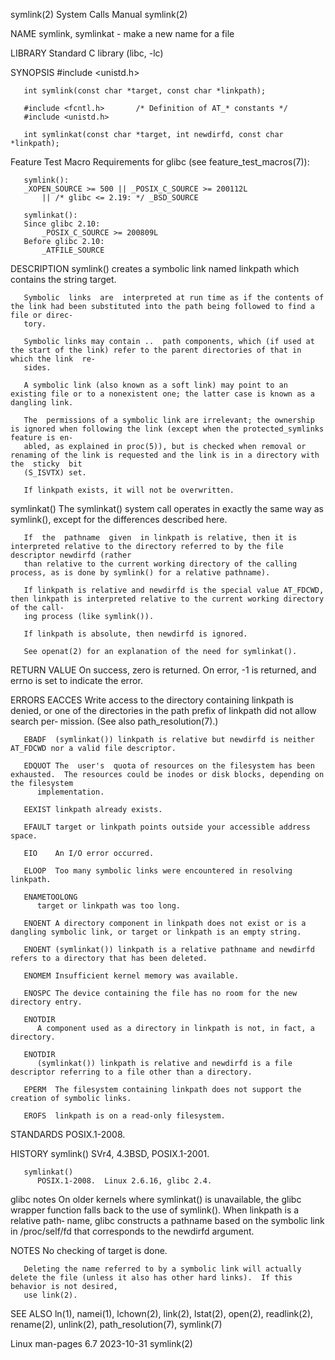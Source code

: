 symlink(2)							      System Calls Manual							    symlink(2)

NAME
       symlink, symlinkat - make a new name for a file

LIBRARY
       Standard C library (libc, -lc)

SYNOPSIS
       #include <unistd.h>

       int symlink(const char *target, const char *linkpath);

       #include <fcntl.h>	    /* Definition of AT_* constants */
       #include <unistd.h>

       int symlinkat(const char *target, int newdirfd, const char *linkpath);

   Feature Test Macro Requirements for glibc (see feature_test_macros(7)):

       symlink():
	   _XOPEN_SOURCE >= 500 || _POSIX_C_SOURCE >= 200112L
	       || /* glibc <= 2.19: */ _BSD_SOURCE

       symlinkat():
	   Since glibc 2.10:
	       _POSIX_C_SOURCE >= 200809L
	   Before glibc 2.10:
	       _ATFILE_SOURCE

DESCRIPTION
       symlink() creates a symbolic link named linkpath which contains the string target.

       Symbolic	 links	are  interpreted at run time as if the contents of the link had been substituted into the path being followed to find a file or direc‐
       tory.

       Symbolic links may contain ..  path components, which (if used at the start of the link) refer to the parent directories of that in which the link  re‐
       sides.

       A symbolic link (also known as a soft link) may point to an existing file or to a nonexistent one; the latter case is known as a dangling link.

       The  permissions of a symbolic link are irrelevant; the ownership is ignored when following the link (except when the protected_symlinks feature is en‐
       abled, as explained in proc(5)), but is checked when removal or renaming of the link is requested and the link is in a directory with  the  sticky  bit
       (S_ISVTX) set.

       If linkpath exists, it will not be overwritten.

   symlinkat()
       The symlinkat() system call operates in exactly the same way as symlink(), except for the differences described here.

       If  the	pathname  given	 in linkpath is relative, then it is interpreted relative to the directory referred to by the file descriptor newdirfd (rather
       than relative to the current working directory of the calling process, as is done by symlink() for a relative pathname).

       If linkpath is relative and newdirfd is the special value AT_FDCWD, then linkpath is interpreted relative to the current working directory of the call‐
       ing process (like symlink()).

       If linkpath is absolute, then newdirfd is ignored.

       See openat(2) for an explanation of the need for symlinkat().

RETURN VALUE
       On success, zero is returned.  On error, -1 is returned, and errno is set to indicate the error.

ERRORS
       EACCES Write access to the directory containing linkpath is denied, or one of the directories in the path prefix of linkpath did not allow search  per‐
	      mission.	(See also path_resolution(7).)

       EBADF  (symlinkat()) linkpath is relative but newdirfd is neither AT_FDCWD nor a valid file descriptor.

       EDQUOT The  user's  quota of resources on the filesystem has been exhausted.  The resources could be inodes or disk blocks, depending on the filesystem
	      implementation.

       EEXIST linkpath already exists.

       EFAULT target or linkpath points outside your accessible address space.

       EIO    An I/O error occurred.

       ELOOP  Too many symbolic links were encountered in resolving linkpath.

       ENAMETOOLONG
	      target or linkpath was too long.

       ENOENT A directory component in linkpath does not exist or is a dangling symbolic link, or target or linkpath is an empty string.

       ENOENT (symlinkat()) linkpath is a relative pathname and newdirfd refers to a directory that has been deleted.

       ENOMEM Insufficient kernel memory was available.

       ENOSPC The device containing the file has no room for the new directory entry.

       ENOTDIR
	      A component used as a directory in linkpath is not, in fact, a directory.

       ENOTDIR
	      (symlinkat()) linkpath is relative and newdirfd is a file descriptor referring to a file other than a directory.

       EPERM  The filesystem containing linkpath does not support the creation of symbolic links.

       EROFS  linkpath is on a read-only filesystem.

STANDARDS
       POSIX.1-2008.

HISTORY
       symlink()
	      SVr4, 4.3BSD, POSIX.1-2001.

       symlinkat()
	      POSIX.1-2008.  Linux 2.6.16, glibc 2.4.

   glibc notes
       On older kernels where symlinkat() is unavailable, the glibc wrapper function falls back to the use of symlink().  When linkpath is  a  relative	 path‐
       name, glibc constructs a pathname based on the symbolic link in /proc/self/fd that corresponds to the newdirfd argument.

NOTES
       No checking of target is done.

       Deleting the name referred to by a symbolic link will actually delete the file (unless it also has other hard links).  If this behavior is not desired,
       use link(2).

SEE ALSO
       ln(1), namei(1), lchown(2), link(2), lstat(2), open(2), readlink(2), rename(2), unlink(2), path_resolution(7), symlink(7)

Linux man-pages 6.7							  2023-10-31								    symlink(2)

